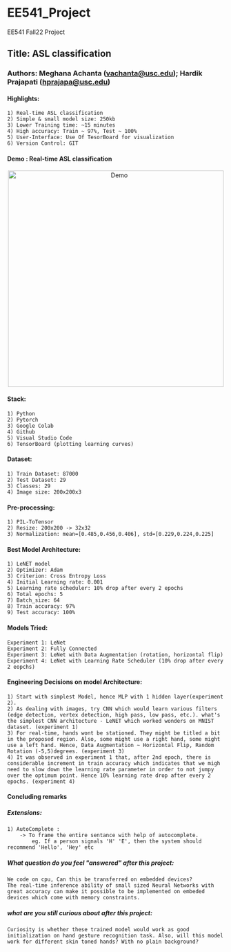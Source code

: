 # EE541_Project
EE541 Fall22 Project 

## Title: ASL classification 
### Authors: Meghana Achanta (vachanta@usc.edu); Hardik Prajapati (hprajapa@usc.edu)

#### Highlights:
```shell
1) Real-time ASL classification
2) Simple & small model size: 250kb
3) Lower Training time: ~15 minutes
4) High accuracy: Train ~ 97%, Test ~ 100%
5) User-Interface: Use Of TesorBoard for visualization 
6) Version Control: GIT 
```

#### Demo : Real-time ASL classification

<p align="center"><img src="India.gif" alt="Demo" width="500"/></p>


#### Stack:
```shell 
1) Python
2) Pytorch
3) Google Colab
4) Github
5) Visual Studio Code
6) TensorBoard (plotting learning curves)
```

#### Dataset:
```shell
1) Train Dataset: 87000
2) Test Dataset: 29
3) Classes: 29
4) Image size: 200x200x3
```
#### Pre-processing:
```shell
1) PIL-ToTensor
2) Resize: 200x200 -> 32x32
3) Normalization: mean=[0.485,0.456,0.406], std=[0.229,0.224,0.225]
```


#### Best Model Architecture:
```shell
1) LeNET model
2) Optimizer: Adam
3) Criterion: Cross Entropy Loss
4) Initial Learning rate: 0.001
5) Learning rate scheduler: 10% drop after every 2 epochs
6) Total epochs: 5
7) Batch_size: 64
8) Train accuracy: 97%
9) Test accuracy: 100%
```

#### Models Tried:
```shell
Experiment 1: LeNet
Experiment 2: Fully Connected
Experiment 3: LeNet with Data Augmentation (rotation, horizontal flip)
Experiment 4: LeNet with Learning Rate Scheduler (10% drop after every 2 eopchs)
```

#### Engineering Decisions on model Architecture:
```shell 
1) Start with simplest Model, hence MLP with 1 hidden layer(experiment 2). 
2) As dealing with images, try CNN which would learn various filters (edge detection, vertex detection, high pass, low pass, etc.). what's the simplest CNN architecture - LeNET which worked wonders on MNIST dataset. (experiment 1)
3) For real-time, hands wont be stationed. They might be titled a bit in the proposed region. Also, some might use a right hand, some might use a left hand. Hence, Data Augmentation ~ Horizontal Flip, Random Rotation (-5,5)degrees. (experiment 3)
4) It was observed in experiment 1 that, after 2nd epoch, there is considerable increment in train accuracy which indicates that we migh need to slow down the learning rate parameter in order to not jumpy over the optimum point. Hence 10% learning rate drop after every 2 epochs. (experiment 4) 
```

#### Concluding remarks
##### Extensions:
```shell
1) AutoComplete :
    -> To frame the entire sentance with help of autocomplete. 
        eg. If a person signals 'H' 'E', then the system should recommend 'Hello', 'Hey' etc 
```
##### What question do you feel "answered" after this project:
```shell
We code on cpu, Can this be transferred on embedded devices? 
The real-time inference ability of small sized Neural Networks with great accuracy can make it possible to be implemented on embeded devices which come with memory constraints. 
```
##### what are you still curious about after this project:
```shell
Curiosity is whether these trained model would work as good initialization on hand gesture recognition task. Also, will this model work for different skin toned hands? With no plain background? 
```

